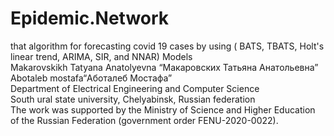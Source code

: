 # Epidemic.Network
that algorithm for forecasting covid 19 cases by using ( BATS, TBATS, Holt's linear trend, ARIMA, SIR, and NNAR) Models<br />
Makarovskikh Tatyana Anatolyevna “Макаровских Татьяна Анатольевна”<br />
Abotaleb mostafa“Аботалеб Мостафа”<br />
Department of Electrical Engineering and Computer Science<br />
South ural state university, Chelyabinsk, Russian federation <br />
The work was supported by the Ministry of Science and Higher Education of the Russian Federation (government order FENU-2020-0022).
